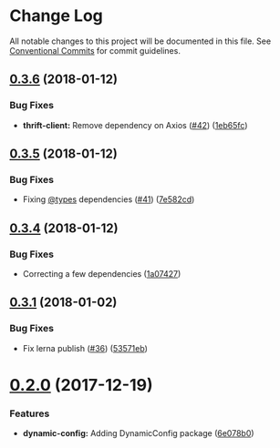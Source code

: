 # Change Log

All notable changes to this project will be documented in this file.
See [Conventional Commits](https://conventionalcommits.org) for commit guidelines.

<a name="0.3.6"></a>
## [0.3.6](https://github.com/creditkarma/thrift-server/tree/master/packages/consul-client/compare/v0.3.5...v0.3.6) (2018-01-12)


### Bug Fixes

* **thrift-client:** Remove dependency on Axios ([#42](https://github.com/creditkarma/thrift-server/tree/master/packages/consul-client/issues/42)) ([1eb65fc](https://github.com/creditkarma/thrift-server/tree/master/packages/consul-client/commit/1eb65fc))




<a name="0.3.5"></a>
## [0.3.5](https://github.com/creditkarma/thrift-server/tree/master/packages/consul-client/compare/v0.3.4...v0.3.5) (2018-01-12)


### Bug Fixes

* Fixing [@types](https://github.com/types) dependencies ([#41](https://github.com/creditkarma/thrift-server/tree/master/packages/consul-client/issues/41)) ([7e582cd](https://github.com/creditkarma/thrift-server/tree/master/packages/consul-client/commit/7e582cd))




<a name="0.3.4"></a>
## [0.3.4](https://github.com/creditkarma/thrift-server/tree/master/packages/consul-client/compare/v0.3.3...v0.3.4) (2018-01-12)


### Bug Fixes

* Correcting a few dependencies ([1a07427](https://github.com/creditkarma/thrift-server/tree/master/packages/consul-client/commit/1a07427))




<a name="0.3.1"></a>
## [0.3.1](https://github.com/creditkarma/thrift-server/compare/v0.3.0...v0.3.1) (2018-01-02)


### Bug Fixes

* Fix lerna publish ([#36](https://github.com/creditkarma/thrift-server/issues/36)) ([53571eb](https://github.com/creditkarma/thrift-server/commit/53571eb))




<a name="0.2.0"></a>
# [0.2.0](https://github.com/creditkarma/thrift-server/compare/v0.1.3...v0.2.0) (2017-12-19)


### Features

* **dynamic-config:** Adding DynamicConfig package ([6e078b0](https://github.com/creditkarma/thrift-server/commit/6e078b0))
